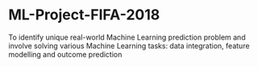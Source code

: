 # ML-Project-FIFA-2018
To identify unique real-world Machine Learning prediction problem and involve solving various Machine Learning tasks: data integration, feature modelling and outcome prediction
